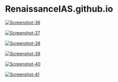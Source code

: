 # RenaissanceIAS.github.io
<a href="https://ibb.co/yPXm9yL"><img src="https://i.ibb.co/H4VLSzm/Screenshot-36.png" alt="Screenshot-36" border="0"></a><br /><a target='_blank' href='https://usefulwebtool.com/armenian-keyboard'></a><br />
<a href="https://ibb.co/Hqjr1zk"><img src="https://i.ibb.co/0rxf8Md/Screenshot-37.png" alt="Screenshot-37" border="0"></a><br /><a target='_blank' href='https://geojsonlint.com/'></a><br />
<a href="https://ibb.co/QbxWwm0"><img src="https://i.ibb.co/vwMNnz9/Screenshot-38.png" alt="Screenshot-38" border="0"></a><br /><a target='_blank' href='https://geojsonlint.com/'></a><br />
<a href="https://ibb.co/18SKGz9"><img src="https://i.ibb.co/SRL0wfK/Screenshot-39.png" alt="Screenshot-39" border="0"></a><br /><a target='_blank' href='https://geojsonlint.com/'></a><br />
<a href="https://ibb.co/1LHqh20"><img src="https://i.ibb.co/t4yskCH/Screenshot-40.png" alt="Screenshot-40" border="0"></a> <br> <br>
<a href="https://ibb.co/yy2mHdt"><img src="https://i.ibb.co/bBtjcQT/Screenshot-41.png" alt="Screenshot-41" border="0"></a>
